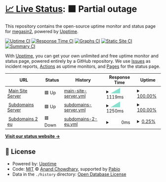 # [📈 Live Status](https://demo.upptime.js.org): <!--live status--> **🟧 Partial outage**

This repository contains the open-source uptime monitor and status page for [megasin2](https://demo.upptime.js.org), powered by [Upptime](https://github.com/upptime/upptime).

[![Uptime CI](https://github.com/megasin2/statustracker/workflows/Uptime%20CI/badge.svg)](https://github.com/megasin2/statustracker/actions?query=workflow%3A%22Uptime+CI%22)
[![Response Time CI](https://github.com/megasin2/statustracker/workflows/Response%20Time%20CI/badge.svg)](https://github.com/megasin2/statustracker/actions?query=workflow%3A%22Response+Time+CI%22)
[![Graphs CI](https://github.com/megasin2/statustracker/workflows/Graphs%20CI/badge.svg)](https://github.com/megasin2/statustracker/actions?query=workflow%3A%22Graphs+CI%22)
[![Static Site CI](https://github.com/megasin2/statustracker/workflows/Static%20Site%20CI/badge.svg)](https://github.com/megasin2/statustracker/actions?query=workflow%3A%22Static+Site+CI%22)
[![Summary CI](https://github.com/megasin2/statustracker/workflows/Summary%20CI/badge.svg)](https://github.com/megasin2/statustracker/actions?query=workflow%3A%22Summary+CI%22)

With [Upptime](https://upptime.js.org), you can get your own unlimited and free uptime monitor and status page, powered entirely by a GitHub repository. We use [Issues](https://github.com/megasin2/statustracker/issues) as incident reports, [Actions](https://github.com/megasin2/statustracker/actions) as uptime monitors, and [Pages](https://demo.upptime.js.org) for the status page.

<!--start: status pages-->
<!-- This summary is generated by Upptime (https://github.com/upptime/upptime) -->
<!-- Do not edit this manually, your changes will be overwritten -->
<!-- prettier-ignore -->
| URL | Status | History | Response Time | Uptime |
| --- | ------ | ------- | ------------- | ------ |
| <img alt="" src="https://icons.duckduckgo.com/ip3/1hd.buzz.ico" height="13"> [Main Site Server](https://1hd.buzz) | 🟩 Up | [main-site-server.yml](https://github.com/megasin2/statustracker/commits/HEAD/history/main-site-server.yml) | <details><summary><img alt="Response time graph" src="./graphs/main-site-server/response-time-week.png" height="20"> 1119ms</summary><br><a href="https://status.1hd.buzz/history/main-site-server"><img alt="Response time 1119" src="https://img.shields.io/endpoint?url=https%3A%2F%2Fraw.githubusercontent.com%2Fmegasin2%2Fstatustracker%2FHEAD%2Fapi%2Fmain-site-server%2Fresponse-time.json"></a><br><a href="https://status.1hd.buzz/history/main-site-server"><img alt="24-hour response time 1119" src="https://img.shields.io/endpoint?url=https%3A%2F%2Fraw.githubusercontent.com%2Fmegasin2%2Fstatustracker%2FHEAD%2Fapi%2Fmain-site-server%2Fresponse-time-day.json"></a><br><a href="https://status.1hd.buzz/history/main-site-server"><img alt="7-day response time 1119" src="https://img.shields.io/endpoint?url=https%3A%2F%2Fraw.githubusercontent.com%2Fmegasin2%2Fstatustracker%2FHEAD%2Fapi%2Fmain-site-server%2Fresponse-time-week.json"></a><br><a href="https://status.1hd.buzz/history/main-site-server"><img alt="30-day response time 1119" src="https://img.shields.io/endpoint?url=https%3A%2F%2Fraw.githubusercontent.com%2Fmegasin2%2Fstatustracker%2FHEAD%2Fapi%2Fmain-site-server%2Fresponse-time-month.json"></a><br><a href="https://status.1hd.buzz/history/main-site-server"><img alt="1-year response time 1119" src="https://img.shields.io/endpoint?url=https%3A%2F%2Fraw.githubusercontent.com%2Fmegasin2%2Fstatustracker%2FHEAD%2Fapi%2Fmain-site-server%2Fresponse-time-year.json"></a></details> | <details><summary><a href="https://status.1hd.buzz/history/main-site-server">100.00%</a></summary><a href="https://status.1hd.buzz/history/main-site-server"><img alt="All-time uptime 100.00%" src="https://img.shields.io/endpoint?url=https%3A%2F%2Fraw.githubusercontent.com%2Fmegasin2%2Fstatustracker%2FHEAD%2Fapi%2Fmain-site-server%2Fuptime.json"></a><br><a href="https://status.1hd.buzz/history/main-site-server"><img alt="24-hour uptime 100.00%" src="https://img.shields.io/endpoint?url=https%3A%2F%2Fraw.githubusercontent.com%2Fmegasin2%2Fstatustracker%2FHEAD%2Fapi%2Fmain-site-server%2Fuptime-day.json"></a><br><a href="https://status.1hd.buzz/history/main-site-server"><img alt="7-day uptime 100.00%" src="https://img.shields.io/endpoint?url=https%3A%2F%2Fraw.githubusercontent.com%2Fmegasin2%2Fstatustracker%2FHEAD%2Fapi%2Fmain-site-server%2Fuptime-week.json"></a><br><a href="https://status.1hd.buzz/history/main-site-server"><img alt="30-day uptime 100.00%" src="https://img.shields.io/endpoint?url=https%3A%2F%2Fraw.githubusercontent.com%2Fmegasin2%2Fstatustracker%2FHEAD%2Fapi%2Fmain-site-server%2Fuptime-month.json"></a><br><a href="https://status.1hd.buzz/history/main-site-server"><img alt="1-year uptime 100.00%" src="https://img.shields.io/endpoint?url=https%3A%2F%2Fraw.githubusercontent.com%2Fmegasin2%2Fstatustracker%2FHEAD%2Fapi%2Fmain-site-server%2Fuptime-year.json"></a></details>
| <img alt="" src="https://icons.duckduckgo.com/ip3/doo.1hd.buzz.ico" height="13"> [Subdomains Server](https://doo.1hd.buzz) | 🟩 Up | [subdomains-server.yml](https://github.com/megasin2/statustracker/commits/HEAD/history/subdomains-server.yml) | <details><summary><img alt="Response time graph" src="./graphs/subdomains-server/response-time-week.png" height="20"> 1250ms</summary><br><a href="https://status.1hd.buzz/history/subdomains-server"><img alt="Response time 1250" src="https://img.shields.io/endpoint?url=https%3A%2F%2Fraw.githubusercontent.com%2Fmegasin2%2Fstatustracker%2FHEAD%2Fapi%2Fsubdomains-server%2Fresponse-time.json"></a><br><a href="https://status.1hd.buzz/history/subdomains-server"><img alt="24-hour response time 1250" src="https://img.shields.io/endpoint?url=https%3A%2F%2Fraw.githubusercontent.com%2Fmegasin2%2Fstatustracker%2FHEAD%2Fapi%2Fsubdomains-server%2Fresponse-time-day.json"></a><br><a href="https://status.1hd.buzz/history/subdomains-server"><img alt="7-day response time 1250" src="https://img.shields.io/endpoint?url=https%3A%2F%2Fraw.githubusercontent.com%2Fmegasin2%2Fstatustracker%2FHEAD%2Fapi%2Fsubdomains-server%2Fresponse-time-week.json"></a><br><a href="https://status.1hd.buzz/history/subdomains-server"><img alt="30-day response time 1250" src="https://img.shields.io/endpoint?url=https%3A%2F%2Fraw.githubusercontent.com%2Fmegasin2%2Fstatustracker%2FHEAD%2Fapi%2Fsubdomains-server%2Fresponse-time-month.json"></a><br><a href="https://status.1hd.buzz/history/subdomains-server"><img alt="1-year response time 1250" src="https://img.shields.io/endpoint?url=https%3A%2F%2Fraw.githubusercontent.com%2Fmegasin2%2Fstatustracker%2FHEAD%2Fapi%2Fsubdomains-server%2Fresponse-time-year.json"></a></details> | <details><summary><a href="https://status.1hd.buzz/history/subdomains-server">100.00%</a></summary><a href="https://status.1hd.buzz/history/subdomains-server"><img alt="All-time uptime 100.00%" src="https://img.shields.io/endpoint?url=https%3A%2F%2Fraw.githubusercontent.com%2Fmegasin2%2Fstatustracker%2FHEAD%2Fapi%2Fsubdomains-server%2Fuptime.json"></a><br><a href="https://status.1hd.buzz/history/subdomains-server"><img alt="24-hour uptime 100.00%" src="https://img.shields.io/endpoint?url=https%3A%2F%2Fraw.githubusercontent.com%2Fmegasin2%2Fstatustracker%2FHEAD%2Fapi%2Fsubdomains-server%2Fuptime-day.json"></a><br><a href="https://status.1hd.buzz/history/subdomains-server"><img alt="7-day uptime 100.00%" src="https://img.shields.io/endpoint?url=https%3A%2F%2Fraw.githubusercontent.com%2Fmegasin2%2Fstatustracker%2FHEAD%2Fapi%2Fsubdomains-server%2Fuptime-week.json"></a><br><a href="https://status.1hd.buzz/history/subdomains-server"><img alt="30-day uptime 100.00%" src="https://img.shields.io/endpoint?url=https%3A%2F%2Fraw.githubusercontent.com%2Fmegasin2%2Fstatustracker%2FHEAD%2Fapi%2Fsubdomains-server%2Fuptime-month.json"></a><br><a href="https://status.1hd.buzz/history/subdomains-server"><img alt="1-year uptime 100.00%" src="https://img.shields.io/endpoint?url=https%3A%2F%2Fraw.githubusercontent.com%2Fmegasin2%2Fstatustracker%2FHEAD%2Fapi%2Fsubdomains-server%2Fuptime-year.json"></a></details>
| <img alt="" src="https://icons.duckduckgo.com/ip3/bollyfree.eu.org.ico" height="13"> [Subdomains 2 eu](https://bollyfree.eu.org) | 🟥 Down | [subdomains-2-eu.yml](https://github.com/megasin2/statustracker/commits/HEAD/history/subdomains-2-eu.yml) | <details><summary><img alt="Response time graph" src="./graphs/subdomains-2-eu/response-time-week.png" height="20"> 0ms</summary><br><a href="https://status.1hd.buzz/history/subdomains-2-eu"><img alt="Response time 0" src="https://img.shields.io/endpoint?url=https%3A%2F%2Fraw.githubusercontent.com%2Fmegasin2%2Fstatustracker%2FHEAD%2Fapi%2Fsubdomains-2-eu%2Fresponse-time.json"></a><br><a href="https://status.1hd.buzz/history/subdomains-2-eu"><img alt="24-hour response time 0" src="https://img.shields.io/endpoint?url=https%3A%2F%2Fraw.githubusercontent.com%2Fmegasin2%2Fstatustracker%2FHEAD%2Fapi%2Fsubdomains-2-eu%2Fresponse-time-day.json"></a><br><a href="https://status.1hd.buzz/history/subdomains-2-eu"><img alt="7-day response time 0" src="https://img.shields.io/endpoint?url=https%3A%2F%2Fraw.githubusercontent.com%2Fmegasin2%2Fstatustracker%2FHEAD%2Fapi%2Fsubdomains-2-eu%2Fresponse-time-week.json"></a><br><a href="https://status.1hd.buzz/history/subdomains-2-eu"><img alt="30-day response time 0" src="https://img.shields.io/endpoint?url=https%3A%2F%2Fraw.githubusercontent.com%2Fmegasin2%2Fstatustracker%2FHEAD%2Fapi%2Fsubdomains-2-eu%2Fresponse-time-month.json"></a><br><a href="https://status.1hd.buzz/history/subdomains-2-eu"><img alt="1-year response time 0" src="https://img.shields.io/endpoint?url=https%3A%2F%2Fraw.githubusercontent.com%2Fmegasin2%2Fstatustracker%2FHEAD%2Fapi%2Fsubdomains-2-eu%2Fresponse-time-year.json"></a></details> | <details><summary><a href="https://status.1hd.buzz/history/subdomains-2-eu">0.25%</a></summary><a href="https://status.1hd.buzz/history/subdomains-2-eu"><img alt="All-time uptime 0.25%" src="https://img.shields.io/endpoint?url=https%3A%2F%2Fraw.githubusercontent.com%2Fmegasin2%2Fstatustracker%2FHEAD%2Fapi%2Fsubdomains-2-eu%2Fuptime.json"></a><br><a href="https://status.1hd.buzz/history/subdomains-2-eu"><img alt="24-hour uptime 0.25%" src="https://img.shields.io/endpoint?url=https%3A%2F%2Fraw.githubusercontent.com%2Fmegasin2%2Fstatustracker%2FHEAD%2Fapi%2Fsubdomains-2-eu%2Fuptime-day.json"></a><br><a href="https://status.1hd.buzz/history/subdomains-2-eu"><img alt="7-day uptime 0.25%" src="https://img.shields.io/endpoint?url=https%3A%2F%2Fraw.githubusercontent.com%2Fmegasin2%2Fstatustracker%2FHEAD%2Fapi%2Fsubdomains-2-eu%2Fuptime-week.json"></a><br><a href="https://status.1hd.buzz/history/subdomains-2-eu"><img alt="30-day uptime 0.25%" src="https://img.shields.io/endpoint?url=https%3A%2F%2Fraw.githubusercontent.com%2Fmegasin2%2Fstatustracker%2FHEAD%2Fapi%2Fsubdomains-2-eu%2Fuptime-month.json"></a><br><a href="https://status.1hd.buzz/history/subdomains-2-eu"><img alt="1-year uptime 0.25%" src="https://img.shields.io/endpoint?url=https%3A%2F%2Fraw.githubusercontent.com%2Fmegasin2%2Fstatustracker%2FHEAD%2Fapi%2Fsubdomains-2-eu%2Fuptime-year.json"></a></details>

<!--end: status pages-->

[**Visit our status website →**](https://demo.upptime.js.org)

## 📄 License

- Powered by: [Upptime](https://github.com/upptime/upptime)
- Code: [MIT](./LICENSE) © [Anand Chowdhary](https://anandchowdhary.com), supported by [Pabio](https://pabio.com)
- Data in the `./history` directory: [Open Database License](https://opendatacommons.org/licenses/odbl/1-0/)
